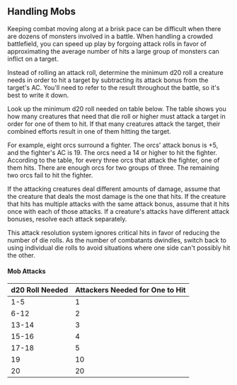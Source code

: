 ## Handling Mobs
Keeping combat moving along at a brisk pace can be difficult when there are dozens of monsters involved in a battle. When handling a crowded battlefield, you can speed up play by forgoing attack rolls in favor of approximating the average number of hits a large group of monsters can inflict on a target.

Instead of rolling an attack roll, determine the minimum d20 roll a creature needs in order to hit a target by subtracting its attack bonus from the target's AC. You'll need to refer to the result throughout the battle, so it's best to write it down.

Look up the minimum d20 roll needed on table below. The table shows you how many creatures that need that die roll or higher must attack a target in order for one of them to hit. If that many creatures attack the target, their combined efforts result in one of them hitting the target.

For example, eight orcs surround a fighter. The orcs' attack bonus is +5, and the fighter's AC is 19. The orcs need a 14 or higher to hit the fighter. According to the table, for every three orcs that attack the fighter, one of them hits. There are enough orcs for two groups of three. The remaining two orcs fail to hit the fighter.

If the attacking creatures deal different amounts of damage, assume that the creature that deals the most damage is the one that hits. If the creature that hits has multiple attacks with the same attack bonus, assume that it hits once with each of those attacks. If a creature's attacks have different attack bonuses, resolve each attack separately.

This attack resolution system ignores critical hits in favor of reducing the number of die rolls. As the number of combatants dwindles, switch back to using individual die rolls to avoid situations where one side can't possibly hit the other.

#### Mob Attacks
| d20 Roll Needed | Attackers Needed for One to Hit |
|-----------------|---------------------------------|
| 1-5             | 1                               |
| 6-12            | 2                               |
| 13-14           | 3                               |
| 15-16           | 4                               |
| 17-18           | 5                               |
| 19              | 10                              |
| 20              | 20                              |